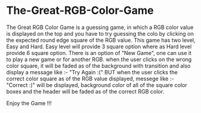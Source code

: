 # The-Great-RGB-Color-Game
The Great RGB Color Game is a guessing game, in which a RGB color value is displayed on the top and you have to try guessing the colo by clicking on the expected round edge square of the RGB value.
This game has two level, Easy and Hard. Easy level will provide 3 square option where as Hard level provide 6 square option.
There is an option of "New Game", one can use it to play a new game or for another RGB.
when the user clicks on the wrong color square, it will be faded as of the background with transition and also display a message like :- "Try Again :(" BUT when the user clicks the correct color square as of the RGB value displayed, messege like :- "Correct :)" will be displayed, background color of all of the square color boxes and the header will be faded as of the correct RGB color.

Enjoy the Game !!!
